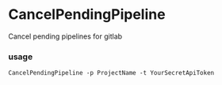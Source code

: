 # CancelPendingPipeline
Cancel pending pipelines for gitlab

### usage

`CancelPendingPipeline -p ProjectName -t YourSecretApiToken`
